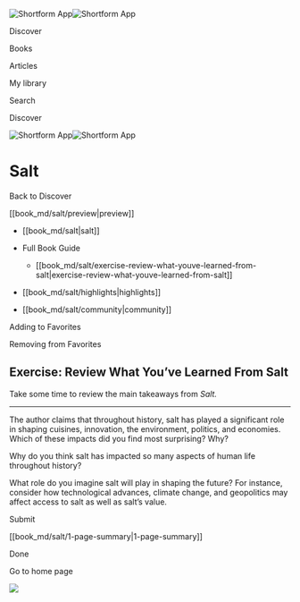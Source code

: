 ![Shortform App](/img/logo.36a2399e.svg)![Shortform App](/img/logo-dark.70c1b072.svg)

Discover

Books

Articles

My library

Search

Discover

![Shortform App](/img/logo.36a2399e.svg)![Shortform App](/img/logo-dark.70c1b072.svg)

# Salt

Back to Discover

[[book_md/salt/preview|preview]]

  * [[book_md/salt|salt]]
  * Full Book Guide

    * [[book_md/salt/exercise-review-what-youve-learned-from-salt|exercise-review-what-youve-learned-from-salt]]
  * [[book_md/salt/highlights|highlights]]
  * [[book_md/salt/community|community]]



Adding to Favorites 

Removing from Favorites 

## Exercise: Review What You’ve Learned From Salt

Take some time to review the main takeaways from _Salt._

* * *

The author claims that throughout history, salt has played a significant role in shaping cuisines, innovation, the environment, politics, and economies. Which of these impacts did you find most surprising? Why?

Why do you think salt has impacted so many aspects of human life throughout history?

What role do you imagine salt will play in shaping the future? For instance, consider how technological advances, climate change, and geopolitics may affect access to salt as well as salt’s value.

Submit 

[[book_md/salt/1-page-summary|1-page-summary]]

Done

Go to home page 

![](https://bat.bing.com/action/0?ti=56018282&Ver=2&mid=4a5a0260-116c-420e-9766-e20fc0b55f55&sid=f30c5e70639211ee87d33f0876d93783&vid=f30c9700639211eeb3a75d830392c94f&vids=0&msclkid=N&pi=0&lg=en-US&sw=800&sh=600&sc=24&nwd=1&tl=Shortform%20%7C%20Salt&p=https%3A%2F%2Fwww.shortform.com%2Fapp%2Fbook%2Fsalt%2Fexercise-review-what-youve-learned-from-salt&r=&lt=449&evt=pageLoad&sv=1&rn=38835)
